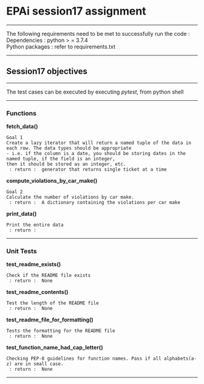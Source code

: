 # EPAi session17 assignment
---

The following requirements need to be met to successfully run the code : 
Dependencies  :   python > = 3.7.4 \
Python packages  :   refer to requirements.txt

---
## Session17 objectives
 
---

The test cases can be executed by executing _pytest_, from python shell
 
---

### Functions


**fetch_data()**

    Goal 1
    Create a lazy iterator that will return a named tuple of the data in each row. The data types should be appropriate
    - i.e. if the column is a date, you should be storing dates in the named tuple, if the field is an integer,
    then it should be stored as an integer, etc.
     : return :  generator that returns single ticket at a time

**compute_violations_by_car_make()**

    Goal 2
    Calculate the number of violations by car make.
     : return :  A dictionary containing the violations per car make

**print_data()**

    Print the entire data
     : return : 


---

### Unit Tests


**test_readme_exists()**

    Check if the README file exists
     : return :  None

**test_readme_contents()**

    Test the length of the README file
     : return :  None

**test_readme_file_for_formatting()**

    Tests the formatting for the README file
     : return :  None

**test_function_name_had_cap_letter()**

    Checking PEP-8 guidelines for function names. Pass if all alphabets(a-z) are in small case.
     : return :  None

---

#### 